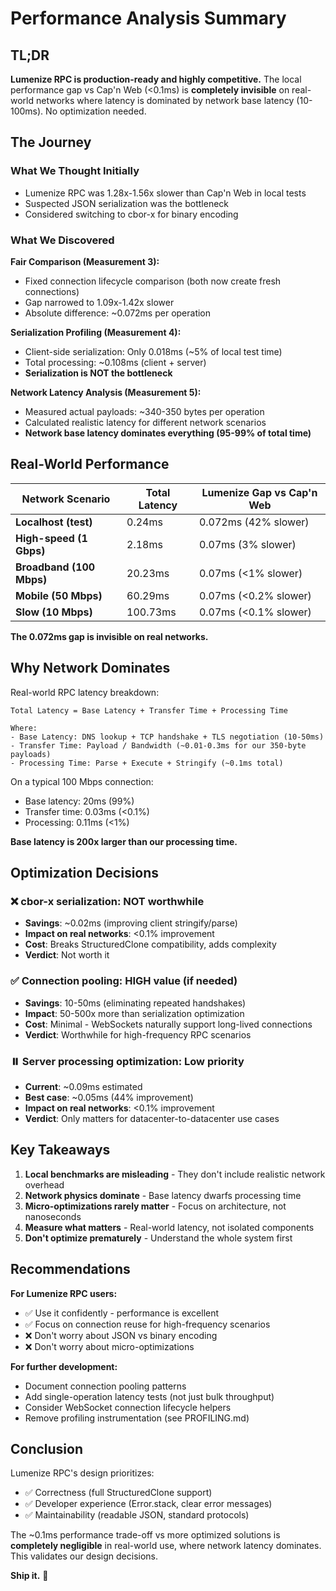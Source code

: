 # Performance Analysis Summary

## TL;DR

**Lumenize RPC is production-ready and highly competitive.** The local performance gap vs Cap'n Web (<0.1ms) is **completely invisible** on real-world networks where latency is dominated by network base latency (10-100ms). No optimization needed.

## The Journey

### What We Thought Initially
- Lumenize RPC was 1.28x-1.56x slower than Cap'n Web in local tests
- Suspected JSON serialization was the bottleneck  
- Considered switching to cbor-x for binary encoding

### What We Discovered

**Fair Comparison (Measurement 3):**
- Fixed connection lifecycle comparison (both now create fresh connections)
- Gap narrowed to 1.09x-1.42x slower
- Absolute difference: ~0.072ms per operation

**Serialization Profiling (Measurement 4):**
- Client-side serialization: Only 0.018ms (~5% of local test time)
- Total processing: ~0.108ms (client + server)
- **Serialization is NOT the bottleneck**

**Network Latency Analysis (Measurement 5):**
- Measured actual payloads: ~340-350 bytes per operation
- Calculated realistic latency for different network scenarios
- **Network base latency dominates everything (95-99% of total time)**

## Real-World Performance

| Network Scenario | Total Latency | Lumenize Gap vs Cap'n Web |
|-----------------|---------------|---------------------------|
| **Localhost (test)** | 0.24ms | 0.072ms (42% slower) |
| **High-speed (1 Gbps)** | 2.18ms | 0.07ms (3% slower) |
| **Broadband (100 Mbps)** | 20.23ms | 0.07ms (<1% slower) |
| **Mobile (50 Mbps)** | 60.29ms | 0.07ms (<0.2% slower) |
| **Slow (10 Mbps)** | 100.73ms | 0.07ms (<0.1% slower) |

**The 0.072ms gap is invisible on real networks.**

## Why Network Dominates

Real-world RPC latency breakdown:
```
Total Latency = Base Latency + Transfer Time + Processing Time

Where:
- Base Latency: DNS lookup + TCP handshake + TLS negotiation (10-50ms)
- Transfer Time: Payload / Bandwidth (~0.01-0.3ms for our 350-byte payloads)
- Processing Time: Parse + Execute + Stringify (~0.1ms total)
```

On a typical 100 Mbps connection:
- Base latency: 20ms (99%)
- Transfer time: 0.03ms (<0.1%)
- Processing: 0.11ms (<1%)

**Base latency is 200x larger than our processing time.**

## Optimization Decisions

### ❌ cbor-x serialization: NOT worthwhile
- **Savings**: ~0.02ms (improving client stringify/parse)
- **Impact on real networks**: <0.1% improvement
- **Cost**: Breaks StructuredClone compatibility, adds complexity
- **Verdict**: Not worth it

### ✅ Connection pooling: HIGH value (if needed)
- **Savings**: 10-50ms (eliminating repeated handshakes)
- **Impact**: 50-500x more than serialization optimization
- **Cost**: Minimal - WebSockets naturally support long-lived connections
- **Verdict**: Worthwhile for high-frequency RPC scenarios

### ⏸️ Server processing optimization: Low priority
- **Current**: ~0.09ms estimated
- **Best case**: ~0.05ms (44% improvement)
- **Impact on real networks**: <0.1% improvement
- **Verdict**: Only matters for datacenter-to-datacenter use cases

## Key Takeaways

1. **Local benchmarks are misleading** - They don't include realistic network overhead
2. **Network physics dominate** - Base latency dwarfs processing time
3. **Micro-optimizations rarely matter** - Focus on architecture, not nanoseconds
4. **Measure what matters** - Real-world latency, not isolated components
5. **Don't optimize prematurely** - Understand the whole system first

## Recommendations

**For Lumenize RPC users:**
- ✅ Use it confidently - performance is excellent
- ✅ Focus on connection reuse for high-frequency scenarios
- ❌ Don't worry about JSON vs binary encoding
- ❌ Don't worry about micro-optimizations

**For further development:**
- Document connection pooling patterns
- Add single-operation latency tests (not just bulk throughput)
- Consider WebSocket connection lifecycle helpers
- Remove profiling instrumentation (see PROFILING.md)

## Conclusion

Lumenize RPC's design prioritizes:
- ✅ Correctness (full StructuredClone support)
- ✅ Developer experience (Error.stack, clear error messages)
- ✅ Maintainability (readable JSON, standard protocols)

The ~0.1ms performance trade-off vs more optimized solutions is **completely negligible** in real-world use, where network latency dominates. This validates our design decisions.

**Ship it.** 🚀
